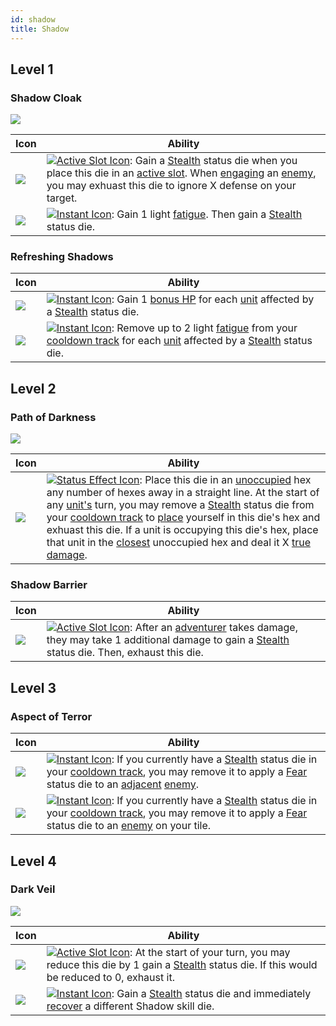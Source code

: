 ```yaml
---
id: shadow
title: Shadow
---
```


## Level 1

### Shadow Cloak

<img src="/icons/skills/shadow/shadow-cloak-all-results.png" className="skill-icon" />

| Icon                                                                         | Ability                                                                                                                                                                                                                                                                                                                                                                                                         |
| ---------------------------------------------------------------------------- | --------------------------------------------------------------------------------------------------------------------------------------------------------------------------------------------------------------------------------------------------------------------------------------------------------------------------------------------------------------------------------------------------------------- |
| <img src="/icons/skills/shadow/shadow-cloak-1.png" className="skill-icon" /> | [<img src="/icons/active-slot.svg" alt="Active Slot Icon" className="icon-svg" />](/docs/glossary/active-slot): Gain a [Stealth](/docs/battles/status-effects/stealth) status die when you place this die in an [active slot](/docs/glossary/active-slot). When [engaging](/docs/battles/adventurer-turn/engage) an [enemy](/docs/glossary/enemy), you may exhuast this die to ignore X defense on your target. |
| <img src="/icons/skills/shadow/shadow-cloak-2.png" className="skill-icon" /> | [<img src="/icons/instant.svg" alt="Instant Icon" className="icon-svg" />](/docs/glossary/instant): Gain 1 light [fatigue](/docs/glossary/fatigue). Then gain a [Stealth](/docs/battles/status-effects/stealth) status die.                                                                                                                                                                                     |

### Refreshing Shadows

| Icon                                                                               | Ability                                                                                                                                                                                                                                                                                                                             |
| ---------------------------------------------------------------------------------- | ----------------------------------------------------------------------------------------------------------------------------------------------------------------------------------------------------------------------------------------------------------------------------------------------------------------------------------- |
| <img src="/icons/skills/shadow/refreshing-shadows-1.png" className="skill-icon" /> | [<img src="/icons/instant.svg" alt="Instant Icon" className="icon-svg" />](/docs/glossary/instant): Gain 1 [bonus HP](/docs/glossary/bonus-hp) for each [unit](/docs/glossary/unit) affected by a [Stealth](/docs/battles/status-effects/stealth) status die.                                                                       |
| <img src="/icons/skills/shadow/refreshing-shadows-2.png" className="skill-icon" /> | [<img src="/icons/instant.svg" alt="Instant Icon" className="icon-svg" />](/docs/glossary/instant): Remove up to 2 light [fatigue](/docs/glossary/fatigue) from your [cooldown track](/docs/glossary/cooldown-track) for each [unit](/docs/glossary/unit) affected by a [Stealth](/docs/battles/status-effects/stealth) status die. |

## Level 2

### Path of Darkness

<img src="/icons/skills/shadow/path-of-darkness-all-results.png" className="skill-icon" />

| Icon                                                                           | Ability                                                                                                                                                                                                                                                                                                                                                                                                                                                                                                                                                                                                                                                                                           |
| ------------------------------------------------------------------------------ | ------------------------------------------------------------------------------------------------------------------------------------------------------------------------------------------------------------------------------------------------------------------------------------------------------------------------------------------------------------------------------------------------------------------------------------------------------------------------------------------------------------------------------------------------------------------------------------------------------------------------------------------------------------------------------------------------- |
| <img src="/icons/skills/shadow/path-of-darkness.png" className="skill-icon" /> | [<img src="/icons/status-effect.svg" alt="Status Effect Icon" className="icon-svg" />](/docs/glossary/status-effect): Place this die in an [unoccupied](/docs/glossary/occupied) hex any number of hexes away in a straight line. At the start of any [unit's](/docs/glossary/unit) turn, you may remove a [Stealth](/docs/battles/status-effects/stealth) status die from your [cooldown track](/docs/glossary/cooldown-track) to [place](/docs/glossary/move-or-place) yourself in this die's hex and exhuast this die. If a unit is occupying this die's hex, place that unit in the [closest](/docs/glossary/closest) unoccupied hex and deal it X [true damage](/docs/glossary/true-damage). |

### Shadow Barrier

| Icon                                                                         | Ability                                                                                                                                                                                                                                                                                                        |
| ---------------------------------------------------------------------------- | -------------------------------------------------------------------------------------------------------------------------------------------------------------------------------------------------------------------------------------------------------------------------------------------------------------- |
| <img src="/icons/skills/shadow/shadow-barrier.png" className="skill-icon" /> | [<img src="/icons/active-slot.svg" alt="Active Slot Icon" className="icon-svg" />](/docs/glossary/active-slot): After an [adventurer](/docs/glossary/adventurer) takes damage, they may take 1 additional damage to gain a [Stealth](/docs/battles/status-effects/stealth) status die. Then, exhaust this die. |

## Level 3

### Aspect of Terror

| Icon                                                                             | Ability                                                                                                                                                                                                                                                                                                                                                                                                    |
| -------------------------------------------------------------------------------- | ---------------------------------------------------------------------------------------------------------------------------------------------------------------------------------------------------------------------------------------------------------------------------------------------------------------------------------------------------------------------------------------------------------- |
| <img src="/icons/skills/shadow/aspect-of-terror-1.png" className="skill-icon" /> | [<img src="/icons/instant.svg" alt="Instant Icon" className="icon-svg" />](/docs/glossary/instant): If you currently have a [Stealth](/docs/battles/status-effects/stealth) status die in your [cooldown track](/docs/glossary/cooldown-track), you may remove it to apply a [Fear](/docs/battles/status-effects/fear) status die to an [adjacent](/docs/glossary/adjacent) [enemy](/docs/glossary/enemy). |
| <img src="/icons/skills/shadow/aspect-of-terror-2.png" className="skill-icon" /> | [<img src="/icons/instant.svg" alt="Instant Icon" className="icon-svg" />](/docs/glossary/instant): If you currently have a [Stealth](/docs/battles/status-effects/stealth) status die in your [cooldown track](/docs/glossary/cooldown-track), you may remove it to apply a [Fear](/docs/battles/status-effects/fear) status die to an [enemy](/docs/glossary/enemy) on your tile.                        |

## Level 4

### Dark Veil

<img src="/icons/skills/shadow/dark-veil-all-results.png" className="skill-icon" />

| Icon                                                                      | Ability                                                                                                                                                                                                                                                                               |
| ------------------------------------------------------------------------- | ------------------------------------------------------------------------------------------------------------------------------------------------------------------------------------------------------------------------------------------------------------------------------------- |
| <img src="/icons/skills/shadow/dark-veil-1.png" className="skill-icon" /> | [<img src="/icons/active-slot.svg" alt="Active Slot Icon" className="icon-svg" />](/docs/glossary/active-slot): At the start of your turn, you may reduce this die by 1 gain a [Stealth](/docs/battles/status-effects/stealth) status die. If this would be reduced to 0, exhaust it. |
| <img src="/icons/skills/shadow/dark-veil-2.png" className="skill-icon" /> | [<img src="/icons/instant.svg" alt="Instant Icon" className="icon-svg" />](/docs/glossary/instant): Gain a [Stealth](/docs/battles/status-effects/stealth) status die and immediately [recover](/docs/glossary/recover) a different Shadow skill die.                                 |
